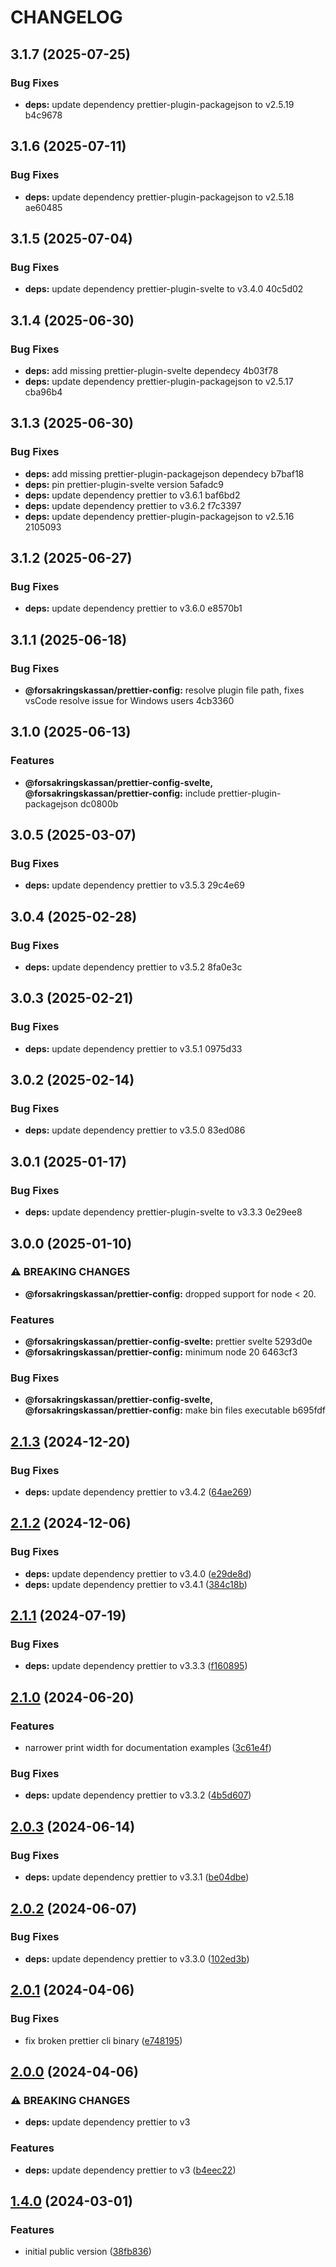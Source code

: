 # CHANGELOG

## 3.1.7 (2025-07-25)

### Bug Fixes

* **deps:** update dependency prettier-plugin-packagejson to v2.5.19 b4c9678

## 3.1.6 (2025-07-11)

### Bug Fixes

* **deps:** update dependency prettier-plugin-packagejson to v2.5.18 ae60485

## 3.1.5 (2025-07-04)

### Bug Fixes

* **deps:** update dependency prettier-plugin-svelte to v3.4.0 40c5d02

## 3.1.4 (2025-06-30)

### Bug Fixes

* **deps:** add missing prettier-plugin-svelte dependecy 4b03f78
* **deps:** update dependency prettier-plugin-packagejson to v2.5.17 cba96b4

## 3.1.3 (2025-06-30)

### Bug Fixes

* **deps:** add missing prettier-plugin-packagejson dependecy b7baf18
* **deps:** pin prettier-plugin-svelte version 5afadc9
* **deps:** update dependency prettier to v3.6.1 baf6bd2
* **deps:** update dependency prettier to v3.6.2 f7c3397
* **deps:** update dependency prettier-plugin-packagejson to v2.5.16 2105093

## 3.1.2 (2025-06-27)

### Bug Fixes

* **deps:** update dependency prettier to v3.6.0 e8570b1

## 3.1.1 (2025-06-18)

### Bug Fixes

* **@forsakringskassan/prettier-config:** resolve plugin file path, fixes vsCode resolve issue for Windows users 4cb3360

## 3.1.0 (2025-06-13)

### Features

* **@forsakringskassan/prettier-config-svelte, @forsakringskassan/prettier-config:** include prettier-plugin-packagejson dc0800b

## 3.0.5 (2025-03-07)

### Bug Fixes

* **deps:** update dependency prettier to v3.5.3 29c4e69

## 3.0.4 (2025-02-28)

### Bug Fixes

* **deps:** update dependency prettier to v3.5.2 8fa0e3c

## 3.0.3 (2025-02-21)

### Bug Fixes

* **deps:** update dependency prettier to v3.5.1 0975d33

## 3.0.2 (2025-02-14)

### Bug Fixes

* **deps:** update dependency prettier to v3.5.0 83ed086

## 3.0.1 (2025-01-17)

### Bug Fixes

* **deps:** update dependency prettier-plugin-svelte to v3.3.3 0e29ee8

## 3.0.0 (2025-01-10)

### ⚠ BREAKING CHANGES

* **@forsakringskassan/prettier-config:** dropped support for node < 20.

### Features

* **@forsakringskassan/prettier-config-svelte:** prettier svelte 5293d0e
* **@forsakringskassan/prettier-config:** minimum node 20 6463cf3

### Bug Fixes

* **@forsakringskassan/prettier-config-svelte, @forsakringskassan/prettier-config:** make bin files executable b695fdf

## [2.1.3](https://github.com/Forsakringskassan/prettier-config/compare/v2.1.2...v2.1.3) (2024-12-20)

### Bug Fixes

* **deps:** update dependency prettier to v3.4.2 ([64ae269](https://github.com/Forsakringskassan/prettier-config/commit/64ae26924b219dd26feebfd8d59045402ddac657))

## [2.1.2](https://github.com/Forsakringskassan/prettier-config/compare/v2.1.1...v2.1.2) (2024-12-06)


### Bug Fixes

* **deps:** update dependency prettier to v3.4.0 ([e29de8d](https://github.com/Forsakringskassan/prettier-config/commit/e29de8d49ffd083cfb38126ea9bdad199f073ba1))
* **deps:** update dependency prettier to v3.4.1 ([384c18b](https://github.com/Forsakringskassan/prettier-config/commit/384c18b2f9a993212fbe2f83790f4121103849bc))

## [2.1.1](https://github.com/Forsakringskassan/prettier-config/compare/v2.1.0...v2.1.1) (2024-07-19)


### Bug Fixes

* **deps:** update dependency prettier to v3.3.3 ([f160895](https://github.com/Forsakringskassan/prettier-config/commit/f16089553384cfe8b0c623b31fffa4306bfb9156))

## [2.1.0](https://github.com/Forsakringskassan/prettier-config/compare/v2.0.3...v2.1.0) (2024-06-20)


### Features

* narrower print width for documentation examples ([3c61e4f](https://github.com/Forsakringskassan/prettier-config/commit/3c61e4f2e5476543c4337e53bd21a73a6dc5a629))


### Bug Fixes

* **deps:** update dependency prettier to v3.3.2 ([4b5d607](https://github.com/Forsakringskassan/prettier-config/commit/4b5d607e9e32631d9d64c04e11d84b4586314767))

## [2.0.3](https://github.com/Forsakringskassan/prettier-config/compare/v2.0.2...v2.0.3) (2024-06-14)


### Bug Fixes

* **deps:** update dependency prettier to v3.3.1 ([be04dbe](https://github.com/Forsakringskassan/prettier-config/commit/be04dbe8f45ecba1a1e33d2bbfb909cfd74fba2f))

## [2.0.2](https://github.com/Forsakringskassan/prettier-config/compare/v2.0.1...v2.0.2) (2024-06-07)


### Bug Fixes

* **deps:** update dependency prettier to v3.3.0 ([102ed3b](https://github.com/Forsakringskassan/prettier-config/commit/102ed3b981b3bebe17c7cb1327b5bf02b9fe16fa))

## [2.0.1](https://github.com/Forsakringskassan/prettier-config/compare/v2.0.0...v2.0.1) (2024-04-06)


### Bug Fixes

* fix broken prettier cli binary ([e748195](https://github.com/Forsakringskassan/prettier-config/commit/e748195a2daea960402007905a1109c02b20751f))

## [2.0.0](https://github.com/Forsakringskassan/prettier-config/compare/v1.4.0...v2.0.0) (2024-04-06)


### ⚠ BREAKING CHANGES

* **deps:** update dependency prettier to v3

### Features

* **deps:** update dependency prettier to v3 ([b4eec22](https://github.com/Forsakringskassan/prettier-config/commit/b4eec22956004f3b732c03a2e6cfa9393b891521))

## [1.4.0](https://github.com/Forsakringskassan/prettier-config/compare/v1.3.11...v1.4.0) (2024-03-01)


### Features

* initial public version ([38fb836](https://github.com/Forsakringskassan/prettier-config/commit/38fb836326df8eaa7e6259885a8f14647134a8ed))
